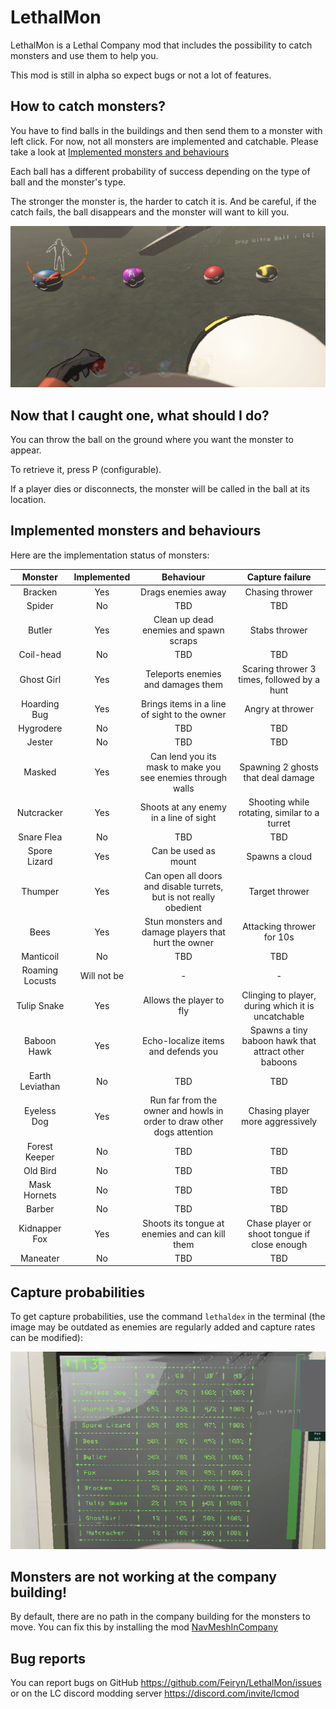 # LethalMon

LethalMon is a Lethal Company mod that includes the possibility to catch monsters and use them to help you.

This mod is still in alpha so expect bugs or not a lot of features.


## How to catch monsters?

You have to find balls in the buildings and then send them to a monster with left click. For now, not all monsters are implemented and catchable. Please take a look at [Implemented monsters and behaviours](#implemented-monsters-and-behaviours)

Each ball has a different probability of success depending on the type of ball and the monster's type.

The stronger the monster is, the harder to catch it is. And be careful, if the catch fails, the ball disappears and the monster will want to kill you.

![balls.png](https://raw.githubusercontent.com/Feiryn/LethalMon/master/Images/balls.png)


## Now that I caught one, what should I do?

You can throw the ball on the ground where you want the monster to appear.

To retrieve it, press P (configurable).

If a player dies or disconnects, the monster will be called in the ball at its location.


## Implemented monsters and behaviours

Here are the implementation status of monsters:

|     Monster     | Implemented |                               Behaviour                                |                   Capture failure                    |
|:---------------:|:-----------:|:----------------------------------------------------------------------:|:----------------------------------------------------:|
|     Bracken     |     Yes     |                           Drags enemies away                           |                   Chasing thrower                    |
|     Spider      |     No      |                                  TBD                                   |                         TBD                          |
|     Butler      |     Yes     |                 Clean up dead enemies and spawn scraps                 |                    Stabs thrower                     |
|    Coil-head    |     No      |                                  TBD                                   |                         TBD                          |
|   Ghost Girl    |     Yes     |                   Teleports enemies and damages them                   |     Scaring thrower 3 times, followed by a hunt      |
|  Hoarding Bug   |     Yes     |              Brings items in a line of sight to the owner              |                   Angry at thrower                   |
|    Hygrodere    |     No      |                                  TBD                                   |                         TBD                          |
|     Jester      |     No      |                                  TBD                                   |                         TBD                          |
|     Masked      |     Yes     |      Can lend you its mask to make you see enemies through walls       |          Spawning 2 ghosts that deal damage          |
|   Nutcracker    |     Yes     |                 Shoots at any enemy in a line of sight                 |     Shooting while rotating, similar to a turret     |
|   Snare Flea    |     No      |                                  TBD                                   |                         TBD                          |
|  Spore Lizard   |     Yes     |                          Can be used as mount                          |                    Spawns a cloud                    |
|     Thumper     |     Yes     |   Can open all doors and disable turrets, but is not really obedient   |                    Target thrower                    |
|      Bees       |     Yes     |          Stun monsters and damage players that hurt the owner          |              Attacking thrower for 10s               |
|    Manticoil    |     No      |                                  TBD                                   |                         TBD                          |
| Roaming Locusts | Will not be |                                   -                                    |                          -                           |
|   Tulip Snake   |     Yes     |                        Allows the player to fly                        |  Clinging to player, during which it is uncatchable  |
|   Baboon Hawk   |     Yes     |                  Echo-localize items and defends you                   | Spawns a tiny baboon hawk that attract other baboons |
| Earth Leviathan |     No      |                                  TBD                                   |                         TBD                          |
|   Eyeless Dog   |     Yes     | Run far from the owner and howls in order to draw other dogs attention |           Chasing player more aggressively           |
|  Forest Keeper  |     No      |                                  TBD                                   |                         TBD                          |
|    Old Bird     |     No      |                                  TBD                                   |                         TBD                          |
|  Mask Hornets   |     No      |                                  TBD                                   |                         TBD                          |
|     Barber      |     No      |                                  TBD                                   |                         TBD                          |
|  Kidnapper Fox  |     Yes     |             Shoots its tongue at enemies and can kill them             |     Chase player or shoot tongue if close enough     |
|    Maneater     |     No      |                                  TBD                                   |                         TBD                          |


## Capture probabilities

To get capture probabilities, use the command `lethaldex` in the terminal (the image may be outdated as enemies are regularly added and capture rates can be modified):

![lethaldex.png](https://raw.githubusercontent.com/Feiryn/LethalMon/master/Images/lethaldex.png)

## Monsters are not working at the company building!

By default, there are no path in the company building for the monsters to move.
You can fix this by installing the mod [NavMeshInCompany](https://thunderstore.io/c/lethal-company/p/Kittenji/NavMeshInCompany/)

## Bug reports

You can report bugs on GitHub https://github.com/Feiryn/LethalMon/issues or on the LC discord modding server https://discord.com/invite/lcmod
